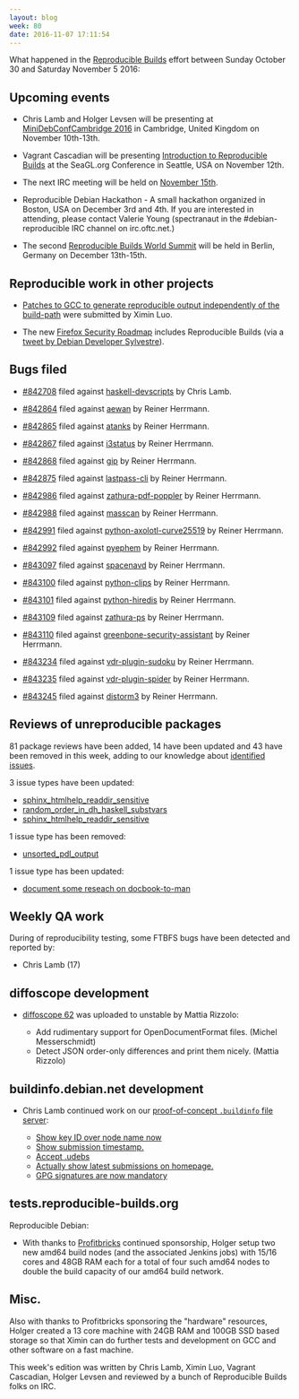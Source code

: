 ```yaml
---
layout: blog
week: 80
date: 2016-11-07 17:11:54
---
```


What happened in the [Reproducible Builds](https://wiki.debian.org/ReproducibleBuilds) effort between Sunday October 30 and Saturday November 5 2016:

Upcoming events
---------------

 - Chris Lamb and Holger Levsen will be presenting at [MiniDebConfCambridge 2016](https://wiki.debian.org/DebianEvents/gb/2016/MiniDebConfCambridge) in Cambridge, United Kingdom on November 10th-13th.

 - Vagrant Cascadian will be presenting [Introduction to Reproducible Builds](https://osem.seagl.org/conference/seagl2016/program/proposal/166) at the SeaGL.org Conference in Seattle, USA on November 12th.

 - The next IRC meeting will be held on [November 15th](https://lists.reproducible-builds.org/pipermail/rb-general/2016-November/000101.html).

 - Reproducible Debian Hackathon - A small hackathon organized in Boston, USA on December 3rd and 4th. If you are interested in attending, please contact Valerie Young (spectranaut in the #debian-reproducible IRC channel on irc.oftc.net.)

 - The second [Reproducible Builds World Summit](https://reproducible-builds.org/events/berlin2016/) will be held in Berlin, Germany on December 13th-15th.

Reproducible work in other projects
-----------------------------------

- [Patches to GCC to generate reproducible output independently of the build-path](https://gcc.gnu.org/ml/gcc-patches/2016-11/msg00182.html) were submitted by Ximin Luo.

- The new [Firefox Security Roadmap](https://wiki.mozilla.org/Security/Roadmap) includes Reproducible Builds (via a [tweet by Debian Developer Sylvestre](https://twitter.com/SylvestreLedru/status/794909927848497152)).

Bugs filed
-------------------------------------------

* <a href="https://bugs.debian.org/842708">#842708</a> filed against <a href="https://tracker.debian.org/pkg/haskell-devscripts">haskell-devscripts</a> by Chris Lamb.

* <a href="https://bugs.debian.org/842864">#842864</a> filed against <a href="https://tracker.debian.org/pkg/aewan">aewan</a> by Reiner Herrmann.
* <a href="https://bugs.debian.org/842865">#842865</a> filed against <a href="https://tracker.debian.org/pkg/atanks">atanks</a> by Reiner Herrmann.
* <a href="https://bugs.debian.org/842867">#842867</a> filed against <a href="https://tracker.debian.org/pkg/i3status">i3status</a> by Reiner Herrmann.
* <a href="https://bugs.debian.org/842868">#842868</a> filed against <a href="https://tracker.debian.org/pkg/gip">gip</a> by Reiner Herrmann.
* <a href="https://bugs.debian.org/842875">#842875</a> filed against <a href="https://tracker.debian.org/pkg/lastpass-cli">lastpass-cli</a> by Reiner Herrmann.
* <a href="https://bugs.debian.org/842986">#842986</a> filed against <a href="https://tracker.debian.org/pkg/zathura-pdf-poppler">zathura-pdf-poppler</a> by Reiner Herrmann.
* <a href="https://bugs.debian.org/842988">#842988</a> filed against <a href="https://tracker.debian.org/pkg/masscan">masscan</a> by Reiner Herrmann.
* <a href="https://bugs.debian.org/842991">#842991</a> filed against <a href="https://tracker.debian.org/pkg/python-axolotl-curve25519">python-axolotl-curve25519</a> by Reiner Herrmann.
* <a href="https://bugs.debian.org/842992">#842992</a> filed against <a href="https://tracker.debian.org/pkg/pyephem">pyephem</a> by Reiner Herrmann.
* <a href="https://bugs.debian.org/843097">#843097</a> filed against <a href="https://tracker.debian.org/pkg/spacenavd">spacenavd</a> by Reiner Herrmann.
* <a href="https://bugs.debian.org/843100">#843100</a> filed against <a href="https://tracker.debian.org/pkg/python-clips">python-clips</a> by Reiner Herrmann.
* <a href="https://bugs.debian.org/843101">#843101</a> filed against <a href="https://tracker.debian.org/pkg/python-hiredis">python-hiredis</a> by Reiner Herrmann.
* <a href="https://bugs.debian.org/843109">#843109</a> filed against <a href="https://tracker.debian.org/pkg/zathura-ps">zathura-ps</a> by Reiner Herrmann.
* <a href="https://bugs.debian.org/843110">#843110</a> filed against <a href="https://tracker.debian.org/pkg/greenbone-security-assistant">greenbone-security-assistant</a> by Reiner Herrmann.
* <a href="https://bugs.debian.org/843234">#843234</a> filed against <a href="https://tracker.debian.org/pkg/vdr-plugin-sudoku">vdr-plugin-sudoku</a> by Reiner Herrmann.
* <a href="https://bugs.debian.org/843235">#843235</a> filed against <a href="https://tracker.debian.org/pkg/vdr-plugin-spider">vdr-plugin-spider</a> by Reiner Herrmann.
* <a href="https://bugs.debian.org/843245">#843245</a> filed against <a href="https://tracker.debian.org/pkg/distorm3">distorm3</a> by Reiner Herrmann.

Reviews of unreproducible packages
----------------------------------

81 package reviews have been added, 14 have been updated and 43 have been removed in this week,
adding to our knowledge about [identified issues](https://tests.reproducible-builds.org/debian/index_issues.html).

3 issue types have been updated:

- [sphinx\_htmlhelp\_readdir\_sensitive](https://anonscm.debian.org/git/reproducible/notes.git/commit/?id=414d815)
- [random\_order\_in\_dh\_haskell\_substvars](https://anonscm.debian.org/git/reproducible/notes.git/commit/?id=9e27d3d)
- [sphinx\_htmlhelp\_readdir\_sensitive](https://anonscm.debian.org/git/reproducible/notes.git/commit/?id=414d815)

1 issue type has been removed:

- [unsorted\_pdl\_output](https://anonscm.debian.org/git/reproducible/notes.git/commit/?id=b6a55f6)

1 issue type has been updated:

- [document some reseach on docbook-to-man](https://anonscm.debian.org/git/reproducible/notes.git/commit/?id=aed8686)

Weekly QA work
--------------

During of reproducibility testing, some FTBFS bugs have been detected and
reported by:

 - Chris Lamb (17)

diffoscope development
----------------------

- [diffoscope 62](https://tracker.debian.org/news/811661) was uploaded to unstable by Mattia Rizzolo:

   * Add rudimentary support for OpenDocumentFormat files. (Michel Messerschmidt)
   * Detect JSON order-only differences and print them nicely. (Mattia Rizzolo)

buildinfo.debian.net development
--------------------------------

- Chris Lamb continued work on our [proof-of-concept ``.buildinfo`` file server](https://buildinfo.debian.net/):

  - [Show key ID over node name now](https://anonscm.debian.org/git/reproducible/buildinfo.debian.net.git/commit/?id=f9f41b7)
  - [Show submission timestamp.](https://anonscm.debian.org/git/reproducible/buildinfo.debian.net.git/commit/?id=72bcbda)
  - [Accept .udebs](https://anonscm.debian.org/git/reproducible/buildinfo.debian.net.git/commit/?id=0559940)
  - [Actually show latest submissions on homepage.](https://anonscm.debian.org/git/reproducible/buildinfo.debian.net.git/commit/?id=2ee9826)
  - [GPG signatures are now mandatory](https://anonscm.debian.org/git/reproducible/buildinfo.debian.net.git/commit/?id=23601f0)


tests.reproducible-builds.org
-----------------------

Reproducible Debian:

- With thanks to [Profitbricks](https://www.Profitbricks.com) continued
  sponsorship, Holger setup two new amd64 build nodes (and the associated
  Jenkins jobs) with 15/16 cores and 48GB RAM each for a total of four such
  amd64 nodes to double the build capacity of our amd64 build network.


Misc.
-----

Also with thanks to Profitbricks sponsoring the "hardware" resources, Holger
created a 13 core machine with 24GB RAM and 100GB SSD based storage so that
Ximin can do further tests and development on GCC and other software on a fast
machine.

This week's edition was written by Chris Lamb, Ximin Luo, Vagrant Cascadian, Holger Levsen and
reviewed by a bunch of Reproducible Builds folks on IRC.
